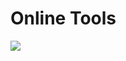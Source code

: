 # Online Tools

[![](https://static.gausszhou.top/data/image/project/online-tools.png)](https://gausszhou.github.io/online-tools/#/codec/urlParamsDecode)
